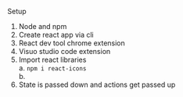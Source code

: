 Setup
1. Node and npm
2. Create react app via cli
3. React dev tool chrome extension
4. Visuo studio code extension
5. Import react libraries  
    a. `npm i react-icons`  
    b. 
6. State is passed down and actions get passed up